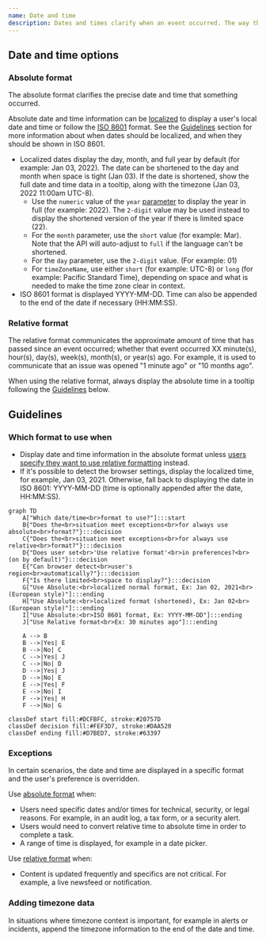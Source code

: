 ```yaml
---
name: Date and time
description: Dates and times clarify when an event occurred. The way they are formatted should be informative, not disruptive. While users can choose a preferred date and time format, there are occasions when we default to a specified format instead.
---
```


## Date and time options

### Absolute format

The absolute format clarifies the precise date and time that something occurred.

Absolute date and time information can be [localized](https://developer.mozilla.org/en-US/docs/Web/JavaScript/Reference/Global_Objects/Intl/DateTimeFormat/DateTimeFormat) to display a user's local date and time or follow the [ISO 8601](https://www.iso.org/iso-8601-date-and-time-format.html) format. See the [Guidelines](#guidelines) section for more information about when dates should be localized, and when they should be shown in ISO 8601.

- Localized dates display the day, month, and full year by default (for example: Jan 03, 2022). The date can be shortened to the day and month when space is tight (Jan 03). If the date is shortened, show the full date and time data in a tooltip, along with the timezone (Jan 03, 2022 11:00am UTC-8).
  - Use the `numeric` value of the `year` [parameter](https://developer.mozilla.org/en-US/docs/Web/JavaScript/Reference/Global_Objects/Intl/DateTimeFormat/DateTimeFormat#parameters) to display the year in full (for example: 2022). The `2-digit` value may be used instead to display the shortened version of the year if there is limited space (22).
  - For the `month` parameter, use the `short` value (for example: Mar). Note that the API will auto-adjust to `full` if the language can't be shortened.
  - For the `day` parameter, use the `2-digit` value. (For example: 01)
  - For `timeZoneName`, use either `short` (for example: UTC-8) or `long` (for example: Pacific Standard Time), depending on space and what is needed to make the time zone clear in context.
- ISO 8601 format is displayed YYYY-MM-DD. Time can also be appended to the end of the date if necessary (HH:MM:SS).

### Relative format

The relative format communicates the approximate amount of time that has passed since an event occurred; whether that event occurred XX minute(s), hour(s), day(s), week(s), month(s), or year(s) ago. For example, it is used to communicate that an issue was opened "1 minute ago" or "10 months ago".

When using the relative format, always display the absolute time in a tooltip following the [Guidelines](#guidelines) below.

## Guidelines

### Which format to use when

- Display date and time information in the absolute format unless [users specify they want to use relative formatting](https://docs.gitlab.com/ee/user/profile/preferences.html#use-relative-times) instead.
- If it's possible to detect the browser settings, display the localized time, for example, Jan 03, 2021. Otherwise, fall back to displaying the date in ISO 8601: YYYY-MM-DD (time is optionally appended after the date, HH:MM:SS).

```mermaid
graph TD
    A["Which date/time<br>format to use?"]:::start
    B{"Does the<br>situation meet exceptions<br>for always use absolute<br>format?"}:::decision
    C{"Does the<br>situation meet exceptions<br>for always use relative<br>format?"}:::decision
    D{"Does user set<br>'Use relative format'<br>in preferences?<br>(on by default)"}:::decision
    E{"Can browser detect<br>user's region<br>automatically?"}:::decision
    F{"Is there limited<br>space to display?"}:::decision
    G["Use Absolute:<br>localized normal format, Ex: Jan 02, 2021<br>(European style)"]:::ending
    H["Use Absolute:<br>localized format (shortened), Ex: Jan 02<br>(European style)"]:::ending
    I["Use Absolute:<br>ISO 8601 format, Ex: YYYY-MM-DD"]:::ending
    J["Use Relative format<br>Ex: 30 minutes ago"]:::ending

    A --> B
    B -->|Yes| E
    B -->|No| C
    C -->|Yes| J
    C -->|No| D
    D -->|Yes| J
    D -->|No| E
    E -->|Yes| F
    E -->|No| I
    F -->|Yes| H
    F -->|No| G

classDef start fill:#DCFBFC, stroke:#20757D
classDef decision fill:#FEF3D7, stroke:#DAA520
classDef ending fill:#D7BED7, stroke:#63397
```

### Exceptions

In certain scenarios, the date and time are displayed in a specific format and the user's preference is overridden.

Use [absolute format](#absolute-format) when:

- Users need specific dates and/or times for technical, security, or legal reasons. For example, in an audit log, a tax form, or a security alert.
- Users would need to convert relative time to absolute time in order to complete a task.
- A range of time is displayed, for example in a date picker.

Use [relative format](#relative-format) when:

- Content is updated frequently and specifics are not critical. For example, a live newsfeed or notification.

### Adding timezone data

In situations where timezone context is important, for example in alerts or incidents, append the timezone information to the end of the date and time.
